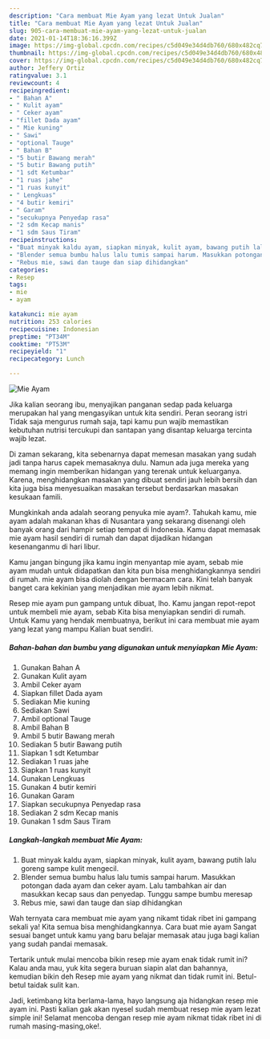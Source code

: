 ```yaml
---
description: "Cara membuat Mie Ayam yang lezat Untuk Jualan"
title: "Cara membuat Mie Ayam yang lezat Untuk Jualan"
slug: 905-cara-membuat-mie-ayam-yang-lezat-untuk-jualan
date: 2021-01-14T18:36:16.399Z
image: https://img-global.cpcdn.com/recipes/c5d049e34d4db760/680x482cq70/mie-ayam-foto-resep-utama.jpg
thumbnail: https://img-global.cpcdn.com/recipes/c5d049e34d4db760/680x482cq70/mie-ayam-foto-resep-utama.jpg
cover: https://img-global.cpcdn.com/recipes/c5d049e34d4db760/680x482cq70/mie-ayam-foto-resep-utama.jpg
author: Jeffery Ortiz
ratingvalue: 3.1
reviewcount: 4
recipeingredient:
- " Bahan A"
- " Kulit ayam"
- " Ceker ayam"
- "fillet Dada ayam"
- " Mie kuning"
- " Sawi"
- "optional Tauge"
- " Bahan B"
- "5 butir Bawang merah"
- "5 butir Bawang putih"
- "1 sdt Ketumbar"
- "1 ruas jahe"
- "1 ruas kunyit"
- " Lengkuas"
- "4 butir kemiri"
- " Garam"
- "secukupnya Penyedap rasa"
- "2 sdm Kecap manis"
- "1 sdm Saus Tiram"
recipeinstructions:
- "Buat minyak kaldu ayam, siapkan minyak, kulit ayam, bawang putih lalu goreng sampe kulit mengecil."
- "Blender semua bumbu halus lalu tumis sampai harum. Masukkan potongan dada ayam dan ceker ayam. Lalu tambahkan air dan masukkan kecap saus dan penyedap. Tunggu sampe bumbu meresap"
- "Rebus mie, sawi dan tauge dan siap dihidangkan"
categories:
- Resep
tags:
- mie
- ayam

katakunci: mie ayam 
nutrition: 253 calories
recipecuisine: Indonesian
preptime: "PT34M"
cooktime: "PT53M"
recipeyield: "1"
recipecategory: Lunch

---
```



![Mie Ayam](https://img-global.cpcdn.com/recipes/c5d049e34d4db760/680x482cq70/mie-ayam-foto-resep-utama.jpg)

Jika kalian seorang ibu, menyajikan panganan sedap pada keluarga merupakan hal yang mengasyikan untuk kita sendiri. Peran seorang istri Tidak saja mengurus rumah saja, tapi kamu pun wajib memastikan kebutuhan nutrisi tercukupi dan santapan yang disantap keluarga tercinta wajib lezat.

Di zaman  sekarang, kita sebenarnya dapat memesan masakan yang sudah jadi tanpa harus capek memasaknya dulu. Namun ada juga mereka yang memang ingin memberikan hidangan yang terenak untuk keluarganya. Karena, menghidangkan masakan yang dibuat sendiri jauh lebih bersih dan kita juga bisa menyesuaikan masakan tersebut berdasarkan masakan kesukaan famili. 



Mungkinkah anda adalah seorang penyuka mie ayam?. Tahukah kamu, mie ayam adalah makanan khas di Nusantara yang sekarang disenangi oleh banyak orang dari hampir setiap tempat di Indonesia. Kamu dapat memasak mie ayam hasil sendiri di rumah dan dapat dijadikan hidangan kesenanganmu di hari libur.

Kamu jangan bingung jika kamu ingin menyantap mie ayam, sebab mie ayam mudah untuk didapatkan dan kita pun bisa menghidangkannya sendiri di rumah. mie ayam bisa diolah dengan bermacam cara. Kini telah banyak banget cara kekinian yang menjadikan mie ayam lebih nikmat.

Resep mie ayam pun gampang untuk dibuat, lho. Kamu jangan repot-repot untuk membeli mie ayam, sebab Kita bisa menyiapkan sendiri di rumah. Untuk Kamu yang hendak membuatnya, berikut ini cara membuat mie ayam yang lezat yang mampu Kalian buat sendiri.

<!--inarticleads1-->

##### Bahan-bahan dan bumbu yang digunakan untuk menyiapkan Mie Ayam:

1. Gunakan  Bahan A
1. Gunakan  Kulit ayam
1. Ambil  Ceker ayam
1. Siapkan fillet Dada ayam
1. Sediakan  Mie kuning
1. Sediakan  Sawi
1. Ambil optional Tauge
1. Ambil  Bahan B
1. Ambil 5 butir Bawang merah
1. Sediakan 5 butir Bawang putih
1. Siapkan 1 sdt Ketumbar
1. Sediakan 1 ruas jahe
1. Siapkan 1 ruas kunyit
1. Gunakan  Lengkuas
1. Gunakan 4 butir kemiri
1. Gunakan  Garam
1. Siapkan secukupnya Penyedap rasa
1. Sediakan 2 sdm Kecap manis
1. Gunakan 1 sdm Saus Tiram




<!--inarticleads2-->

##### Langkah-langkah membuat Mie Ayam:

1. Buat minyak kaldu ayam, siapkan minyak, kulit ayam, bawang putih lalu goreng sampe kulit mengecil.
1. Blender semua bumbu halus lalu tumis sampai harum. Masukkan potongan dada ayam dan ceker ayam. Lalu tambahkan air dan masukkan kecap saus dan penyedap. Tunggu sampe bumbu meresap
1. Rebus mie, sawi dan tauge dan siap dihidangkan




Wah ternyata cara membuat mie ayam yang nikamt tidak ribet ini gampang sekali ya! Kita semua bisa menghidangkannya. Cara buat mie ayam Sangat sesuai banget untuk kamu yang baru belajar memasak atau juga bagi kalian yang sudah pandai memasak.

Tertarik untuk mulai mencoba bikin resep mie ayam enak tidak rumit ini? Kalau anda mau, yuk kita segera buruan siapin alat dan bahannya, kemudian bikin deh Resep mie ayam yang nikmat dan tidak rumit ini. Betul-betul taidak sulit kan. 

Jadi, ketimbang kita berlama-lama, hayo langsung aja hidangkan resep mie ayam ini. Pasti kalian gak akan nyesel sudah membuat resep mie ayam lezat simple ini! Selamat mencoba dengan resep mie ayam nikmat tidak ribet ini di rumah masing-masing,oke!.

